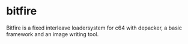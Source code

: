 # bitfire
Bitfire is a fixed interleave loadersystem for c64 with depacker, a basic framework and an image writing tool.
